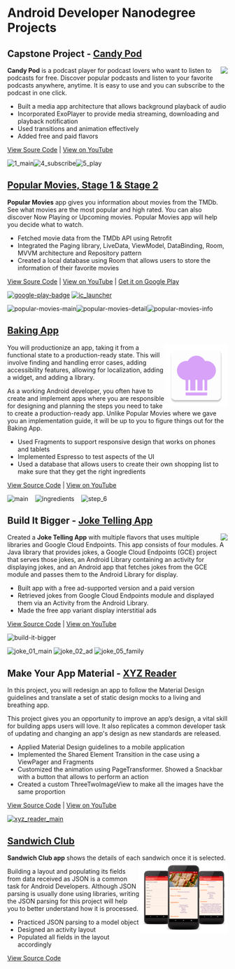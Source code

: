 # Android Developer Nanodegree Projects

## Capstone Project - [Candy Pod](https://github.com/sooshin/android-candy-pod)
<image align="right" src="https://github.com/sooshin/android-candy-pod/blob/master/app/src/main/res/mipmap-xxhdpi/ic_launcher.png">

**Candy Pod** is a podcast player for podcast lovers who want to listen to podcasts for free. Discover popular podcasts and listen to your favorite podcasts anywhere, anytime. It is easy to use and you can subscribe to the podcast in one click.

* Built a media app architecture that allows background playback of audio
* Incorporated ExoPlayer to provide media streaming, downloading and playback notification
* Used transitions and animation effectively
* Added free and paid flavors

[View Soure Code](https://github.com/sooshin/android-candy-pod) | [View on YouTube](https://youtu.be/EuuCu4429q4)


![1_main](https://user-images.githubusercontent.com/33213229/49943703-f42bfc00-ff2b-11e8-8afc-a583d06dbae3.png)![4_subscribe](https://user-images.githubusercontent.com/33213229/49943713-f8f0b000-ff2b-11e8-9c21-b7d25ea8af62.png)![5_play](https://user-images.githubusercontent.com/33213229/49943715-fa21dd00-ff2b-11e8-88b5-7524ae90a3cd.png)

## [Popular Movies, Stage 1 & Stage 2](https://github.com/sooshin/android-popular-movies-app)

**Popular Movies** app gives you information about movies from the TMDb. See what movies are the most popular and high rated. You can also discover Now Playing or Upcoming movies. Popular Movies app will help you decide what to watch.

* Fetched movie data from the TMDb API using Retrofit
* Integrated the Paging library, LiveData, ViewModel, DataBinding, Room, MVVM architecture and Repository pattern
* Created a local database using Room that allows users to store the information of their favorite movies

[View Soure Code](https://github.com/sooshin/android-popular-movies-app) | [View on YouTube](https://youtu.be/1eFfdmHGKMw) | [Get it on Google Play](https://play.google.com/store/apps/details?id=com.soojeongshin.popularmovies.free)

[![google-play-badge](https://user-images.githubusercontent.com/33213229/59287668-13be9a00-8cad-11e9-9a13-b62a4f562cfd.png)](https://play.google.com/store/apps/details?id=com.soojeongshin.popularmovies.free)
[![ic_launcher](https://user-images.githubusercontent.com/33213229/59288297-72d0de80-8cae-11e9-9c58-25828f6e6ae6.png)](https://play.google.com/store/apps/details?id=com.soojeongshin.popularmovies.free)

![popular-movies-main](https://user-images.githubusercontent.com/33213229/49940286-757e9100-ff22-11e8-897a-45ba561df250.png)![popular-movies-detail](https://user-images.githubusercontent.com/33213229/49940281-71527380-ff22-11e8-935b-7e2d4138d979.png)![popular-movies-info](https://user-images.githubusercontent.com/33213229/49940285-73b4cd80-ff22-11e8-9ca1-b379e06b90bc.png)

## [Baking App](https://github.com/sooshin/android-baking-app)

<img align="right" src="https://github.com/sooshin/android-baking-app/blob/master/app/src/main/res/mipmap-xxhdpi/ic_launcher.png">

You will productionize an app, taking it from a functional state to a production-ready state. This will involve finding and handling error cases, adding accessibility features, allowing for localization, adding a widget, and adding a library.

As a working Android developer, you often have to create and implement apps where you are responsible for designing and planning the steps you need to take to create a production-ready app. Unlike Popular Movies where we gave you an implementation guide, it will be up to you to figure things out for the Baking App.

* Used Fragments to support responsive design that works on phones and tablets
* Implemented Espresso to test aspects of the UI
* Used a database that allows users to create their own shopping list to make sure that they get the right ingredients

[View Source Code](https://github.com/sooshin/android-baking-app) | [View on YouTube](https://youtu.be/k7Q8SvEuUmg)

![main](https://user-images.githubusercontent.com/33213229/49941483-fa1ede80-ff25-11e8-876a-d739a1c2ba32.png)&nbsp;&nbsp;&nbsp;
![ingredients](https://user-images.githubusercontent.com/33213229/49941712-abbe0f80-ff26-11e8-938e-9abd4b3230a0.png)&nbsp;&nbsp;&nbsp;
![step_6](https://user-images.githubusercontent.com/33213229/49941954-4cacca80-ff27-11e8-9090-679ee752d70d.png)&nbsp;&nbsp;&nbsp;

## Build It Bigger - [Joke Telling App](https://github.com/sooshin/android-joke-telling-app)

<img align="right" src="https://github.com/sooshin/android-joke-telling-app/blob/master/app/src/main/res/mipmap-xxhdpi/ic_launcher.png">

Created a **Joke Telling App** with multiple flavors that uses multiple libraries and Google Cloud Endpoints. This app consists of four modules. A Java library that provides jokes, a Google Cloud Endpoints (GCE) project that serves those jokes, an Android Library containing an activity for displaying jokes, and an Android app that fetches jokes from the GCE module and passes them to the Android Library for display.

* Built app with a free ad-supported version and a paid version
* Retrieved jokes from Google Cloud Endpoints module and displayed them via an Activity from the Android Library.
* Made the free app variant display interstitial ads

[View Source Code](https://github.com/sooshin/android-joke-telling-app) | [View on YouTube](https://youtu.be/nztzryhbxxg)

<img width="734" alt="build-it-bigger" src="https://user-images.githubusercontent.com/33213229/59961562-6f422080-9514-11e9-9fc3-76d961e1160d.png">

![joke_01_main](https://user-images.githubusercontent.com/33213229/46856482-8850e880-ce41-11e8-8a58-ffe6b9122f0c.png)
![joke_02_ad](https://user-images.githubusercontent.com/33213229/46856488-8b4bd900-ce41-11e8-92d7-3ae17dcb3da8.png)
![joke_05_family](https://user-images.githubusercontent.com/33213229/46856496-90108d00-ce41-11e8-90ca-963a4e585549.png)

## Make Your App Material - [XYZ Reader](https://github.com/sooshin/android-xyz-reader)

In this project, you will redesign an app to follow the Material Design guidelines and translate a set of static design mocks to a living and breathing app. 

This project gives you an opportunity to improve an app’s design, a vital skill for building apps users will love. It also replicates a common developer task of updating and changing an app's design as new standards are released.

* Applied Material Design guidelines to a mobile application
* Implemented the Shared Element Transition in the case using a ViewPager and Fragments
* Customized the animation using PageTransformer. Showed a Snackbar with a button that allows to perform an action
* Created a custom ThreeTwoImageView to make all the images have the same proportion

[View Source Code](https://github.com/sooshin/android-xyz-reader) | [View on YouTube](https://youtu.be/EQR6c5XaQIA)

[![xyz_reader_main](https://user-images.githubusercontent.com/33213229/47618315-d4c04780-db14-11e8-900d-8b2f600a264b.png)](https://youtu.be/EQR6c5XaQIA)

## [Sandwich Club](https://github.com/sooshin/android-sandwich-club-app)
**Sandwich Club app** shows the details of each sandwich once it is selected.
<img align="right" src="https://github.com/sooshin/android-sandwich-club-app/blob/master/screenshots/sandwich-club-ss.png" width=40%>

Building a layout and populating its fields from data received as JSON is a common task for Android Developers. Although JSON parsing is usually done using libraries, writing the JSON parsing for this project will help you to better understand how it is processed.

* Practiced JSON parsing to a model object
* Designed an activity layout
* Populated all fields in the layout accordingly

[View Source Code](https://github.com/sooshin/android-sandwich-club-app)
